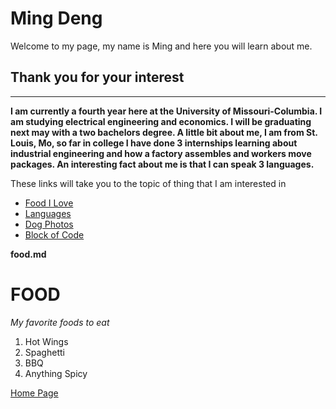 # Ming Deng
 Welcome to my page, my name is Ming and here you will learn about me.
## Thank you for your interest
---------------------------------------
**I am currently a fourth year here at the University of Missouri-Columbia. I am studying electrical engineering and economics. I will be graduating next may with a two bachelors degree. A little bit about me, I am from St. Louis, Mo, so far in college I have done 3 internships learning about industrial engineering and how a factory assembles and workers move packages. An interesting fact about me is that I can speak 3 languages.** 

These links will take you to the topic of thing that I am interested in

* [Food I Love](./food.md)
* [Languages](./languages.md)
* [Dog Photos](./dogphotos.md)
* [Block of Code](./block_of_code.md)

**food.md**
# FOOD
*My favorite foods to eat*
1. Hot Wings
2. Spaghetti
3. BBQ
4. Anything Spicy

[Home Page](./README.md)

